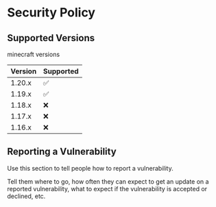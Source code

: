 # Security Policy

## Supported Versions

minecraft versions

| Version | Supported          |
| ------- | ------------------ |
| 1.20.x   | :white_check_mark: |
| 1.19.x   | :white_check_mark: |
| 1.18.x   | :x:                |
| 1.17.x   | :x:                |
| 1.16.x   | :x:                |
## Reporting a Vulnerability

Use this section to tell people how to report a vulnerability.

Tell them where to go, how often they can expect to get an update on a
reported vulnerability, what to expect if the vulnerability is accepted or
declined, etc.
